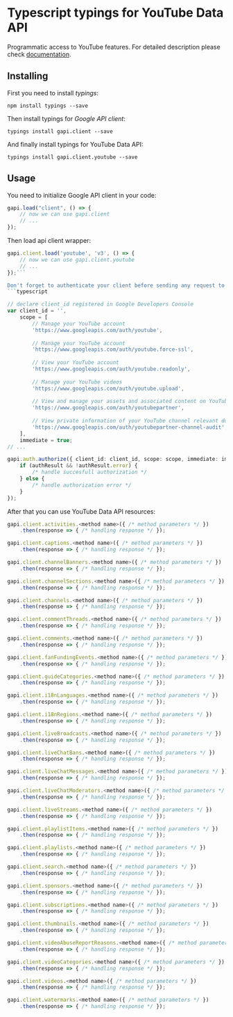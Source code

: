 # Typescript typings for YouTube Data API
Programmatic access to YouTube features.
For detailed description please check [documentation](https://developers.google.com/youtube/v3).

## Installing

First you need to install *typings*:
```
npm install typings --save 
```

Then install typings for *Google API client*:
```
typings install gapi.client --save 
```

And finally install typings for YouTube Data API:
```
typings install gapi.client.youtube --save 
```

## Usage

You need to initialize Google API client in your code:
```typescript
gapi.load("client", () => { 
    // now we can use gapi.client
    // ... 
});
```

Then load api client wrapper:
```typescript
gapi.client.load('youtube', 'v3', () => {
    // now we can use gapi.client.youtube
    // ... 
});```

Don't forget to authenticate your client before sending any request to resources:
```typescript

// declare client_id registered in Google Developers Console
var client_id = '',
    scope = [     
        // Manage your YouTube account
        'https://www.googleapis.com/auth/youtube',
    
        // Manage your YouTube account
        'https://www.googleapis.com/auth/youtube.force-ssl',
    
        // View your YouTube account
        'https://www.googleapis.com/auth/youtube.readonly',
    
        // Manage your YouTube videos
        'https://www.googleapis.com/auth/youtube.upload',
    
        // View and manage your assets and associated content on YouTube
        'https://www.googleapis.com/auth/youtubepartner',
    
        // View private information of your YouTube channel relevant during the audit process with a YouTube partner
        'https://www.googleapis.com/auth/youtubepartner-channel-audit',
    ],
    immediate = true;
// ...

gapi.auth.authorize({ client_id: client_id, scope: scope, immediate: immediate }, authResult => {
    if (authResult && !authResult.error) {
        /* handle succesfull authorization */
    } else {
        /* handle authorization error */
    }
});            
```

After that you can use YouTube Data API resources:

```typescript
gapi.client.activities.<method name>({ /* method parameters */ })
    .then(response => { /* handling response */ });

gapi.client.captions.<method name>({ /* method parameters */ })
    .then(response => { /* handling response */ });

gapi.client.channelBanners.<method name>({ /* method parameters */ })
    .then(response => { /* handling response */ });

gapi.client.channelSections.<method name>({ /* method parameters */ })
    .then(response => { /* handling response */ });

gapi.client.channels.<method name>({ /* method parameters */ })
    .then(response => { /* handling response */ });

gapi.client.commentThreads.<method name>({ /* method parameters */ })
    .then(response => { /* handling response */ });

gapi.client.comments.<method name>({ /* method parameters */ })
    .then(response => { /* handling response */ });

gapi.client.fanFundingEvents.<method name>({ /* method parameters */ })
    .then(response => { /* handling response */ });

gapi.client.guideCategories.<method name>({ /* method parameters */ })
    .then(response => { /* handling response */ });

gapi.client.i18nLanguages.<method name>({ /* method parameters */ })
    .then(response => { /* handling response */ });

gapi.client.i18nRegions.<method name>({ /* method parameters */ })
    .then(response => { /* handling response */ });

gapi.client.liveBroadcasts.<method name>({ /* method parameters */ })
    .then(response => { /* handling response */ });

gapi.client.liveChatBans.<method name>({ /* method parameters */ })
    .then(response => { /* handling response */ });

gapi.client.liveChatMessages.<method name>({ /* method parameters */ })
    .then(response => { /* handling response */ });

gapi.client.liveChatModerators.<method name>({ /* method parameters */ })
    .then(response => { /* handling response */ });

gapi.client.liveStreams.<method name>({ /* method parameters */ })
    .then(response => { /* handling response */ });

gapi.client.playlistItems.<method name>({ /* method parameters */ })
    .then(response => { /* handling response */ });

gapi.client.playlists.<method name>({ /* method parameters */ })
    .then(response => { /* handling response */ });

gapi.client.search.<method name>({ /* method parameters */ })
    .then(response => { /* handling response */ });

gapi.client.sponsors.<method name>({ /* method parameters */ })
    .then(response => { /* handling response */ });

gapi.client.subscriptions.<method name>({ /* method parameters */ })
    .then(response => { /* handling response */ });

gapi.client.thumbnails.<method name>({ /* method parameters */ })
    .then(response => { /* handling response */ });

gapi.client.videoAbuseReportReasons.<method name>({ /* method parameters */ })
    .then(response => { /* handling response */ });

gapi.client.videoCategories.<method name>({ /* method parameters */ })
    .then(response => { /* handling response */ });

gapi.client.videos.<method name>({ /* method parameters */ })
    .then(response => { /* handling response */ });

gapi.client.watermarks.<method name>({ /* method parameters */ })
    .then(response => { /* handling response */ });
```